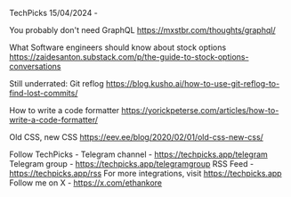 TechPicks 15/04/2024 -

You probably don't need GraphQL
https://mxstbr.com/thoughts/graphql/

What Software engineers should know about stock options
https://zaidesanton.substack.com/p/the-guide-to-stock-options-conversations

Still underrated: Git reflog
https://blog.kusho.ai/how-to-use-git-reflog-to-find-lost-commits/

How to write a code formatter
https://yorickpeterse.com/articles/how-to-write-a-code-formatter/

Old CSS, new CSS
https://eev.ee/blog/2020/02/01/old-css-new-css/

Follow TechPicks -
Telegram channel - https://techpicks.app/telegram
Telegram group - https://techpicks.app/telegramgroup
RSS Feed - https://techpicks.app/rss
For more integrations, visit https://techpicks.app
Follow me on X - https://x.com/ethankore